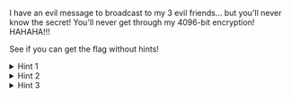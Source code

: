 I have an evil message to broadcast to my 3 evil friends... but you'll never know the secret! You'll never get through my 4096-bit encryption! HAHAHA!!!

See if you can get the flag without hints!

<details>
    <summary>Hint 1</summary>
    sagemath is useful and can save you a lot of time. :)
</details>

<details>
    <summary>Hint 2</summary>
    4096 bits is guaranteed to be strong enough, regardless of known attacks... right?
</details>

<details>
    <summary>Hint 3</summary>
    The same message is encrypted using multiple different public keys, and the e value looks rather small, doesn't it...?
</details>

